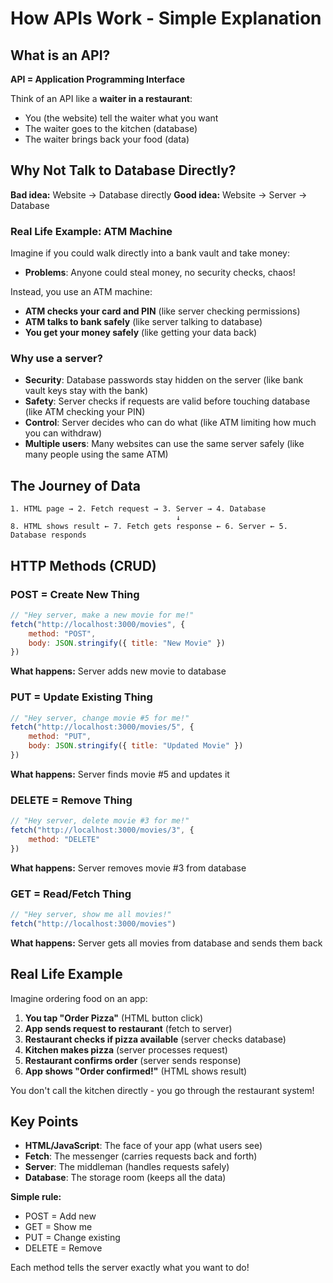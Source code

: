 # How APIs Work - Simple Explanation

## What is an API?

**API = Application Programming Interface**

Think of an API like a **waiter in a restaurant**:
- You (the website) tell the waiter what you want
- The waiter goes to the kitchen (database) 
- The waiter brings back your food (data)

## Why Not Talk to Database Directly?

**Bad idea:** Website → Database directly
**Good idea:** Website → Server → Database

### Real Life Example: ATM Machine

Imagine if you could walk directly into a bank vault and take money:
- **Problems**: Anyone could steal money, no security checks, chaos!

Instead, you use an ATM machine:
- **ATM checks your card and PIN** (like server checking permissions)
- **ATM talks to bank safely** (like server talking to database)
- **You get your money safely** (like getting your data back)

### Why use a server?
- **Security**: Database passwords stay hidden on the server (like bank vault keys stay with the bank)
- **Safety**: Server checks if requests are valid before touching database (like ATM checking your PIN)
- **Control**: Server decides who can do what (like ATM limiting how much you can withdraw)
- **Multiple users**: Many websites can use the same server safely (like many people using the same ATM)

## The Journey of Data

```
1. HTML page → 2. Fetch request → 3. Server → 4. Database
                                     ↓
8. HTML shows result ← 7. Fetch gets response ← 6. Server ← 5. Database responds
```

## HTTP Methods (CRUD)

### POST = Create New Thing
```javascript
// "Hey server, make a new movie for me!"
fetch("http://localhost:3000/movies", {
    method: "POST",
    body: JSON.stringify({ title: "New Movie" })
})
```
**What happens:** Server adds new movie to database

### PUT = Update Existing Thing  
```javascript
// "Hey server, change movie #5 for me!"
fetch("http://localhost:3000/movies/5", {
    method: "PUT", 
    body: JSON.stringify({ title: "Updated Movie" })
})
```
**What happens:** Server finds movie #5 and updates it

### DELETE = Remove Thing
```javascript
// "Hey server, delete movie #3 for me!"
fetch("http://localhost:3000/movies/3", {
    method: "DELETE"
})
```
**What happens:** Server removes movie #3 from database

### GET = Read/Fetch Thing
```javascript
// "Hey server, show me all movies!"
fetch("http://localhost:3000/movies")
```
**What happens:** Server gets all movies from database and sends them back

## Real Life Example

Imagine ordering food on an app:

1. **You tap "Order Pizza"** (HTML button click)
2. **App sends request to restaurant** (fetch to server)
3. **Restaurant checks if pizza available** (server checks database)
4. **Kitchen makes pizza** (server processes request)
5. **Restaurant confirms order** (server sends response)
6. **App shows "Order confirmed!"** (HTML shows result)

You don't call the kitchen directly - you go through the restaurant system!

## Key Points

- **HTML/JavaScript**: The face of your app (what users see)
- **Fetch**: The messenger (carries requests back and forth)  
- **Server**: The middleman (handles requests safely)
- **Database**: The storage room (keeps all the data)

**Simple rule:** 
- POST = Add new
- GET = Show me  
- PUT = Change existing
- DELETE = Remove

Each method tells the server exactly what you want to do!